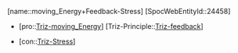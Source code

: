 ﻿---
type: TrizContradiction
aliases:
- moving_Energy+Feedback-Stress
license: CC BY-SA 4.0
copyright: https://github.com/SpocWeb
IsDeleted: false
IsReadOnly: false
Confidential: public
tags: 
- Triz/Contradiction
---
[name::moving_Energy+Feedback-Stress]
[SpocWebEntityId::24458]
+ [pro::[Triz-moving_Energy](tech/Triz/Parameter/Triz-moving_Energy.md)]
[Triz-Principle::[Triz-feedback](tech/Triz/Sub/Triz-feedback.md)]
- [con::[Triz-Stress](tech/Triz/Parameter/Triz-Stress.md)]

